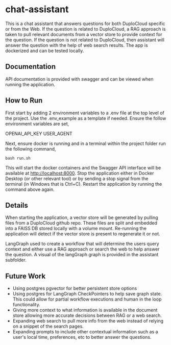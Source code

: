 # chat-assistant

This is a chat assistant that answers questions for both DuploCloud specific or from the Web. If the question is related to DuploCloud, a RAG approach is taken to pull relevant documents from a vector store to provide context for the question. If the question is not related to DuploCloud, then assistant will answer the question with the help of web search results. The app is dockerized and can be tested locally.

## Documentation
API documentation is provided with swagger and can be viewed when running the application.

## How to Run
First start by adding 2 environment variables to a .env file at the top level of the project. Use the .env_example as a template if needed. Ensure the follow environment variables are set,

OPENAI_API_KEY
USER_AGENT

Next, ensure docker is running and in a terminal within the project folder run the following command,

```
bash run.sh
```

This will start the docker containers and the Swagger API interface will be available at [http://localhost:8000](http://localhost:8000). Stop the application either in Docker Desktop (or other relevant tool) or by sending a stop signal from the terminal (in Windows that is Ctrl+C). Restart the application by running the command above again.

## Details
When starting the application, a vector store will be generated by pulling files from a DuploCloud github repo. These files are split and embedded into a FAISS DB stored locally with a volume mount. Re-running the application will detect if the vector store is present to regenerate it or not. 

LangGraph used to create a workflow that will determine the users query context and either use a RAG approach or search the web to help answer the question. A visual of the langGraph graph is provided in the assistant subfolder.

## Future Work

- Using postgres pgvector for better persistent store options
- Using postgres for LangGraph CheckPointers to help save graph state. This could allow for partial workflow executions and human in the loop functionality.
- Giving more context to what information is available in the document store allowing more accurate decisions between RAG or a web search.
- Expanding web search to pull more info from the web instead of relying on a snippet of the search pages. 
- Expanding prompts to include other contextual information such as a user's local time, preferences, etc to better answer the questions.